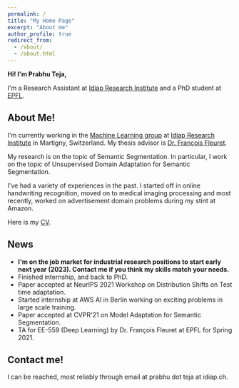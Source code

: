 ```yaml
---
permalink: /
title: "My Home Page"
excerpt: "About me"
author_profile: true
redirect_from: 
  - /about/
  - /about.html
---
```


**Hi! I'm Prabhu Teja,**

I'm a Research Assistant at [Idiap Research Institute](https://www.idiap.ch) and a PhD student at
[EPFL](https://www.epfl.ch).

## About Me!

I'm currently working in the [Machine Learning group](https://www.idiap.ch/en/scientific-research/machine-learning) at [Idiap Research Institute](https://www.idiap.ch) in Martigny, Switzerland. My thesis advisor is [Dr. Fran&ccedil;ois Fleuret](https://fleuret.org/francois).

My research is on the topic of Semantic Segmentation. In particular, I work on the topic of Unsupervised Domain Adaptation for Semantic Segmentation.

I've had a variety of experiences in the past. I started off in online handwriting recognition, moved on to medical imaging processing and most recently, worked on advertisement domain problems during my stint at Amazon.

Here is my [CV](/cv).

## News

- **I'm on the job market for industrial research positions to start early next year (2023). Contact me if you think my
  skills match your needs.**
- Finished internship, and back to PhD. 
- Paper accepted at NeurIPS 2021 Workshop on Distribution Shifts on Test time adaptation.
- Started internship at AWS AI in Berlin working on exciting problems in large scale training.
- Paper accepted at CVPR'21 on Model Adaptation for Semantic Segmentation.
- TA for EE-559 (Deep Learning) by Dr. Fran&ccedil;ois Fleuret at EPFL for Spring 2021.

## Contact me!

I can be reached, most reliably through email at prabhu dot teja at idiap.ch.
